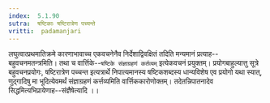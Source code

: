 ```yaml
---
index:  5.1.90
sutra:  षष्टिकाः षष्टिरात्रेण पच्यन्ते
vritti:  padamanjari
---
```


लघुत्वात्प्रथमातिक्रमे कारणाभावाच्च एकवचनेनैव निर्देशाद्विवक्षितं तदिति मन्यमानं प्रत्याह--बहुवचनमतन्त्रमिति। तथा च वार्त्तिके--`षष्टिके संज्ञाग्रहणं कर्तव्यम्` इत्येकवचनं प्रयुक्तम्। प्रयोगबाहुल्यात्तु सूत्रे बहुवचनप्रयोगः, षष्टिरात्रेण पच्चन्त इत्यत्रार्थे निपात्यमानस्य षष्टिकशब्दस्य धान्यविशेष एव प्रयोगो यथा स्यात्, णुद्गादिषु मा भूदित्येवमर्थं संज्ञाग्रहणं कर्त्तव्यमिति वार्त्तिककारोणोक्तम्। तदेतन्निपातनादेव सिद्धमित्यभिप्रायेणाह--संज्ञैषेत्यादि ।।

